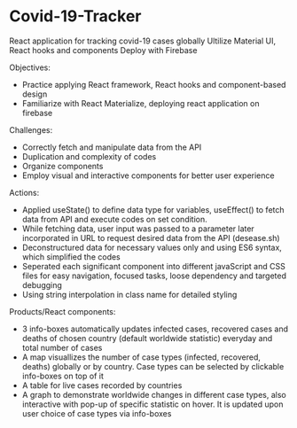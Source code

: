# Covid-19-Tracker
[]([https://covid-19-tracker-0.web.app/])
React application for tracking covid-19 cases globally 
Ultilize Material UI, React hooks and components
Deploy with Firebase


Objectives:
- Practice applying React framework, React hooks and component-based design
- Familiarize with React Materialize, deploying react application on firebase

Challenges: 
- Correctly fetch and manipulate data from the API
- Duplication and complexity of codes
- Organize components
- Employ visual and interactive components for better user experience

Actions:
- Applied useState() to define data type for variables, useEffect() to fetch data from API and execute codes on set condition.
- While fetching data, user input was passed to a parameter later incorporated in URL to request desired data from the API (desease.sh)
- Deconstructured data for necessary values only and using ES6 syntax, which simplified the codes
- Seperated each significant component into different javaScript and CSS files for easy navigation, focused tasks, loose dependency and targeted debugging
- Using string interpolation in class name for detailed styling

Products/React components:
- 3 info-boxes automatically updates infected cases, recovered cases and deaths of chosen country (default worldwide statistic) everyday and total number of cases
- A map visuallizes the number of case types (infected, recovered, deaths) globally or by country.
  Case types can be selected by clickable info-boxes on top of it
- A table for live cases recorded by countries
- A graph to demonstrate worldwide changes in different case types, also interactive with pop-up of specific statistic on hover.
  It is updated upon user choice of case types via info-boxes
